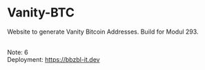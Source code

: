 ﻿# Vanity-BTC

Website to generate Vanity Bitcoin Addresses. Build for Modul 293.<br/><br/>

Note: 6 <br/>
Deployment: https://bbzbl-it.dev
